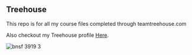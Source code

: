 ## Treehouse

This repo is for all my course files completed through teamtreehouse.com

Also checkout my Treehouse profile [Here](www.google.com).

![bnsf 3919 3](https://user-images.githubusercontent.com/32573227/31291448-8456d4d6-aa95-11e7-9602-f3c26ee888a3.jpg)


